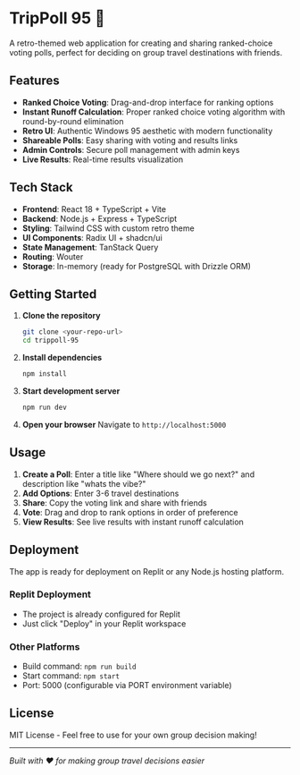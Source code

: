 # TripPoll 95 🎯

A retro-themed web application for creating and sharing ranked-choice voting polls, perfect for deciding on group travel destinations with friends.

## Features

- **Ranked Choice Voting**: Drag-and-drop interface for ranking options
- **Instant Runoff Calculation**: Proper ranked choice voting algorithm with round-by-round elimination
- **Retro UI**: Authentic Windows 95 aesthetic with modern functionality
- **Shareable Polls**: Easy sharing with voting and results links
- **Admin Controls**: Secure poll management with admin keys
- **Live Results**: Real-time results visualization

## Tech Stack

- **Frontend**: React 18 + TypeScript + Vite
- **Backend**: Node.js + Express + TypeScript
- **Styling**: Tailwind CSS with custom retro theme
- **UI Components**: Radix UI + shadcn/ui
- **State Management**: TanStack Query
- **Routing**: Wouter
- **Storage**: In-memory (ready for PostgreSQL with Drizzle ORM)

## Getting Started

1. **Clone the repository**
   ```bash
   git clone <your-repo-url>
   cd trippoll-95
   ```

2. **Install dependencies**
   ```bash
   npm install
   ```

3. **Start development server**
   ```bash
   npm run dev
   ```

4. **Open your browser**
   Navigate to `http://localhost:5000`

## Usage

1. **Create a Poll**: Enter a title like "Where should we go next?" and description like "whats the vibe?"
2. **Add Options**: Enter 3-6 travel destinations
3. **Share**: Copy the voting link and share with friends
4. **Vote**: Drag and drop to rank options in order of preference  
5. **View Results**: See live results with instant runoff calculation

## Deployment

The app is ready for deployment on Replit or any Node.js hosting platform.

### Replit Deployment
- The project is already configured for Replit
- Just click "Deploy" in your Replit workspace

### Other Platforms
- Build command: `npm run build`
- Start command: `npm start`
- Port: 5000 (configurable via PORT environment variable)

## License

MIT License - Feel free to use for your own group decision making!

---

*Built with ❤️ for making group travel decisions easier*